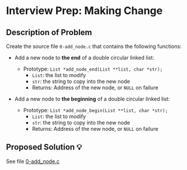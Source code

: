 # Interview Prep: Making Change

## Description of Problem

Create the source file `0-add_node.c` that contains the following functions:

* Add a new node to **the end** of a double circular linked list:
    * Prototype: `List *add_node_end(List **list, char *str);`
        * `List`: the list to modify
        * `str`: the string to copy into the new node
        * Returns: Address of the new node, or `NULL` on failure

* Add a new node to **the beginning** of a double circular linked list:
    * Prototype: `List *add_node_begin(List **list, char *str);`
        * `List`: the list to modify
        * `str`: the string to copy into the new node
        * Returns: Address of the new node, or `NULL` on failure

## Proposed Solution 💡

See file [0-add_node.c](./0-add_node.c)

